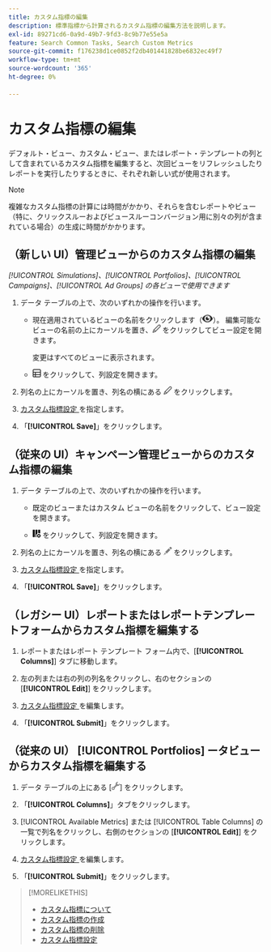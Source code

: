 ```yaml
---
title: カスタム指標の編集
description: 標準指標から計算されるカスタム指標の編集方法を説明します。
exl-id: 89271cd6-0a9d-49b7-9fd3-8c9b77e55e5a
feature: Search Common Tasks, Search Custom Metrics
source-git-commit: f176238d1ce0852f2db401441828be6832ec49f7
workflow-type: tm+mt
source-wordcount: '365'
ht-degree: 0%

---
```


# カスタム指標の編集

デフォルト・ビュー、カスタム・ビュー、またはレポート・テンプレートの列として含まれているカスタム指標を編集すると、次回ビューをリフレッシュしたりレポートを実行したりするときに、それぞれ新しい式が使用されます。

>[!NOTE]
>
>複雑なカスタム指標の計算には時間がかかり、それらを含むレポートやビュー（特に、クリックスルーおよびビュースルーコンバージョン用に別々の列が含まれている場合）の生成に時間がかかります。

## （新しい UI）管理ビューからのカスタム指標の編集

*[!UICONTROL Simulations]、[!UICONTROL Portfolios]、[!UICONTROL Campaigns]、[!UICONTROL Ad Groups] の各ビューで使用できます*

1. データ テーブルの上で、次のいずれかの操作を行います。

   * 現在適用されているビューの名前をクリックします（![View](/help/search-social-commerce/assets/view.png "View")）。 編集可能なビューの名前の上にカーソルを置き、![編集](/help/search-social-commerce/assets/edit-new.png "編集") をクリックしてビュー設定を開きます。

     変更はすべてのビューに表示されます。

   * ![ カスタム列 ](/help/search-social-commerce/assets/custom-columns-new.png " カスタム列 ") をクリックして、列設定を開きます。

1. 列名の上にカーソルを置き、列名の横にある ![ 編集 ](/help/search-social-commerce/assets/edit-new.png " 編集 ") をクリックします。

1. [ カスタム指標設定 ](custom-metric-settings.md) を指定します。

1. 「**[!UICONTROL Save]**」をクリックします。

## （従来の UI）キャンペーン管理ビューからのカスタム指標の編集

1. データ テーブルの上で、次のいずれかの操作を行います。

   * 既定のビューまたはカスタム ビューの名前をクリックして、ビュー設定を開きます。

   * ![ カスタム列 ](/help/search-social-commerce/assets/custom-columns.png " カスタム列 ") をクリックして、列設定を開きます。

1. 列名の上にカーソルを置き、列名の横にある ![ 編集 ](/help/search-social-commerce/assets/edit.png " 編集 ") をクリックします。

1. [ カスタム指標設定 ](custom-metric-settings.md) を指定します。

1. 「**[!UICONTROL Save]**」をクリックします。

## （レガシー UI）レポートまたはレポートテンプレートフォームからカスタム指標を編集する

1. レポートまたはレポート テンプレート フォーム内で、[**[!UICONTROL Columns]**] タブに移動します。

1. 左の列または右の列の列名をクリックし、右のセクションの [**[!UICONTROL Edit]**] をクリックします。

1. [ カスタム指標設定 ](custom-metric-settings.md) を編集します。

1. 「**[!UICONTROL Submit]**」をクリックします。

## （従来の UI） [!UICONTROL Portfolios] ータビューからカスタム指標を編集する

1. データ テーブルの上にある [![ 選択したビューを編集 ](/help/search-social-commerce/assets/view-settings.png " 選択したビューを編集 ")] をクリックします。

1. 「**[!UICONTROL Columns]**」タブをクリックします。

1. [!UICONTROL Available Metrics] または [!UICONTROL Table Columns] の一覧で列名をクリックし、右側のセクションの [**[!UICONTROL Edit]**] をクリックします。

1. [ カスタム指標設定 ](custom-metric-settings.md) を編集します。

1. 「**[!UICONTROL Submit]**」をクリックします。

>[!MORELIKETHIS]
>
>* [ カスタム指標について ](custom-metric-about.md)
>* [ カスタム指標の作成 ](custom-metric-create.md)
>* [ カスタム指標の削除 ](custom-metric-delete.md)
>* [ カスタム指標設定 ](custom-metric-settings.md)
